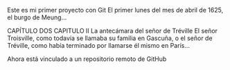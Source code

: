 Este es mi primer proyecto con Git
El primer lunes del mes de abril de 1625, el burgo de Meung...


CAPÍTULO DOS
CAPITULO II La antecámara del señor de Tréville
El señor Troisville, como todavía se llamaba su familia en Gascuña, o el señor de Tréville, como había terminado por llamarse él mismo en París...

Ahora está vinculado a un repositorio remoto de GitHub